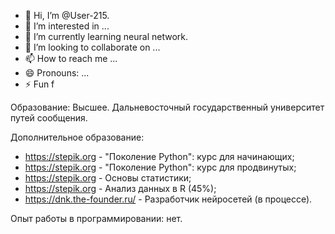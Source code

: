 - 👋 Hi, I’m @User-215.
- 👀 I’m interested in ...
- 🌱 I’m currently learning neural network.
- 💞️ I’m looking to collaborate on ...
- 📫 How to reach me ...
- 😄 Pronouns: ...
- ⚡ Fun f

Образование: Высшее. Дальневосточный государственный университет путей сообщения.

Дополнительное образование:
- https://stepik.org - "Поколение Python": курс для начинающих;
- https://stepik.org - "Поколение Python": курс для продвинутых;
- https://stepik.org - Основы статистики;
- https://stepik.org - Анализ данных в R (45%);
- https://dnk.the-founder.ru/ - Разработчик нейросетей (в процессе).

Опыт работы в программировании: нет.
